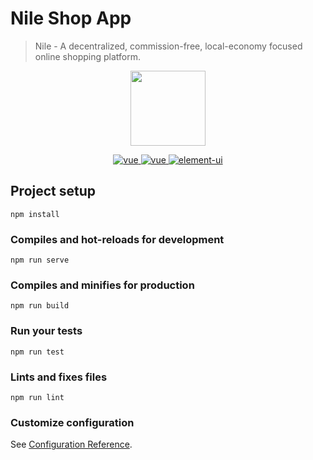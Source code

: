 # Nile Shop App

> Nile -  A decentralized, commission-free, local-economy focused online shopping platform.


<p align="center">
  <img width="120" src="https://pbs.twimg.com/profile_images/1096368536874876928/q_ELdaDf_400x400.png">
</p>

<p align="center">
    <a href="https://travis-ci.org/nileorg/shop-appe">
    <img src="https://travis-ci.org/nileorg/shop-app.svg?branch=master" alt="vue">
  </a>
  <a href="https://github.com/vuejs/vue">
    <img src="https://img.shields.io/badge/vue-2.6.10-brightgreen.svg" alt="vue">
  </a>
  <a href="https://github.com/ElemeFE/element">
    <img src="https://img.shields.io/badge/element--ui-2.4.5-brightgreen.svg" alt="element-ui">
  </a>
</p>


## Project setup
```
npm install
```

### Compiles and hot-reloads for development
```
npm run serve
```

### Compiles and minifies for production
```
npm run build
```

### Run your tests
```
npm run test
```

### Lints and fixes files
```
npm run lint
```

### Customize configuration
See [Configuration Reference](https://cli.vuejs.org/config/).
